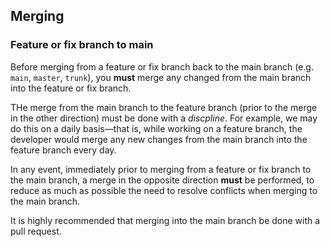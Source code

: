 ## Merging

### Feature or fix branch to main

Before merging from a feature or fix branch back to the main branch (e.g. `main`, `master`, `trunk`), you **must** merge any changed from the main branch into the feature or fix branch.

THe merge from the main branch to the feature branch (prior to the merge in the other direction) must be done with a _discpline_. For example, we may do this on a daily basis&mdash;that is, while working on a feature branch, the developer would merge any new changes from the main branch into the feature branch every day.

In any event, immediately prior to merging from a feature or fix branch to the main branch, a merge in the opposite direction **must** be performed, to reduce as much as possible the need to resolve conflicts when merging to the main branch.


It is highly recommended that merging into the main branch be done with a pull request. 